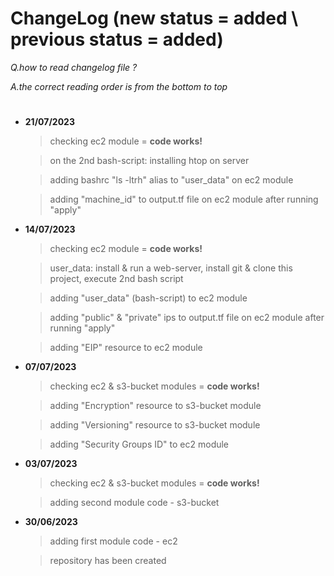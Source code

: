 # ChangeLog (new status = added \ previous status = added)

*Q.how to read changelog file ?* 

*A.the correct reading order is from the bottom to top*
#
- **21/07/2023** 
	> checking ec2 module = **code works!**

	> on the 2nd bash-script: installing htop on server

	> adding bashrc "ls -ltrh" alias to "user_data" on ec2 module

	> adding "machine_id" to output.tf file on ec2 module after running "apply"

- **14/07/2023** 
	> checking ec2 module = **code works!**

	> user_data: install & run a web-server, install git & clone this project, execute 2nd bash script

	> adding "user_data" (bash-script) to ec2 module

	> adding "public" & "private" ips to output.tf file on ec2 module after running "apply"

	> adding "EIP" resource to ec2 module

- **07/07/2023** 
	> checking ec2 & s3-bucket modules = **code works!**

	> adding "Encryption" resource to s3-bucket module

	> adding "Versioning" resource to s3-bucket module

	> adding "Security Groups ID" to ec2 module

- **03/07/2023** 
	> checking ec2 & s3-bucket modules = **code works!**

	> adding second module code - s3-bucket


- **30/06/2023** 
	> adding first module code - ec2

	> repository has been created 
